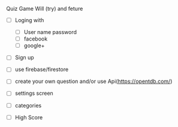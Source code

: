 Quiz Game Will (try) and feture

- [ ] Loging with
    - [ ] User name password
    - [ ] facebook
    - [ ] google+

- [ ] Sign up

- [ ] use firebase/firestore

- [ ] create your own question and/or use Api(https://opentdb.com/)

- [ ] settings screen

- [ ] categories

- [ ] High Score
